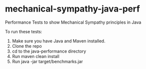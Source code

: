 # mechanical-sympathy-java-perf
Performance Tests to show Mechanical Sympathy principles in Java


To run these tests:
1. Make sure you have Java and Maven installed.
2. Clone the repo
2. cd to the java-performance directory
3. Run maven clean install
4. Run java -jar target/benchmarks.jar
